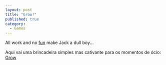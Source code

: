 ```yaml
---
layout: post
title: "Grow!"
published: true
category:
  - Games
---
```

<p>All work and no <a href="http://www.bright.net/~scottrmd/jack.html">fun</a> make Jack a dull boy...</p>

<p>Aqui vai uma brincadeira simples mas cativante para os momentos de ócio: <a href="http://www.interq.or.jp/silver/eye/grow/top.html">Grow</a></p>

